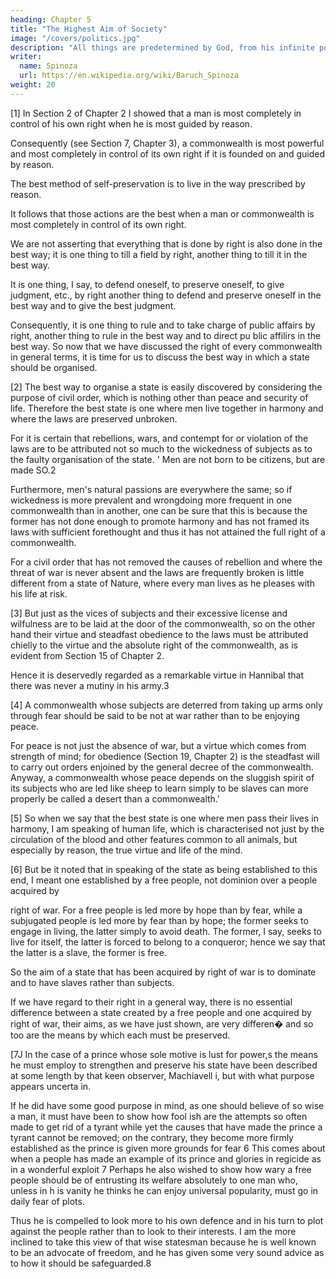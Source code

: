 ```yaml
---
heading: Chapter 5
title: "The Highest Aim of Society"
image: "/covers/politics.jpg"
description: "All things are predetermined by God, from his infinite power and not from his free will"
writer:
  name: Spinoza
  url: https://en.wikipedia.org/wiki/Baruch_Spinoza
weight: 20
---
```




[1] In Section 2 of Chapter 2 I showed that a man is most completely in control of his own right when he is most guided by reason.

Consequently (see Section 7, Chapter 3), a commonwealth is most powerful and most completely in control of its own right if it is founded on and guided by reason. 

The best method of self-preservation is to live in the way prescribed by reason.

It follows that those actions are the best when a man or commonwealth is most completely in control of its own right. 

We are not asserting that everything that is done by right is also done in the best way; it is one thing to till a field by right, another thing to till it in the best way. 

<!-- 7 [See Gebhardt ( 1925, 294, hne 13); I read contractus for conrractils -S.S.]  -->


It is one thing, I say, to defend oneself, to preserve oneself, to give judgment, etc., by right another thing to defend and preserve oneself in the best way and to give the best judgment. 

Consequently, it is one thing to rule and to take charge of public affairs by right, another thing to rule in the best way and to direct pu blic affilirs in the best way. So now that we have discussed the right of every commonwealth in general terms, it is time for us to discuss the best way in which a state should be organised.

[2] The best way to organise a state is easily discovered by considering the purpose of civil order, which is nothing other than peace and security of life. Therefore the best state is one where men live together in harmony and where the laws are preserved unbroken. 

For it is certain that rebellions, wars, and contempt for or violation of the laws are to be attributed not so much to the wickedness of subjects as to the faulty organisation of the state. ' Men are not born to be citizens,
but are made SO.2 

Furthermore, men's natural passions are everywhere the same; so if wickedness is more prevalent and wrongdoing more frequent in one commonwealth than in another, one can be sure that this is because the former has not done enough to promote harmony and has not framed its laws with sufficient forethought and thus it has not attained the full right of a commonwealth. 

For a civil order that has not removed the causes of rebellion and where the threat of war is never absent and the laws are frequently broken is little different from a state of Nature, where every man lives as he pleases with his life at risk.

[3] But just as the vices of subjects and their excessive license and wilfulness are to be laid at the door of the commonwealth, so on the other hand their virtue and steadfast obedience to the laws must be attributed chielly to the virtue and the absolute right of the commonwealth, as is evident from Section 15 of Chapter 2.

Hence it is deservedly regarded as a remarkable virtue in Hannibal that there was never a mutiny in his army.3

[4] A commonwealth whose subjects are deterred from taking up arms only through fear should be said to be not at war rather than to be enjoying peace. 

For peace is not just the absence of war, but a virtue which comes from strength of mind; for obedience (Section 19, Chapter 2) is the steadfast will to carry out orders enjoined by the general decree of the commonwealth. Anyway, a commonwealth whose peace depends on the sluggish spirit of its subjects who are led like sheep to learn simply to be slaves can more properly be called a desert than a commonwealth.'

[5] So when we say that the best state is one where men pass their lives in harmony, I am speaking of human life, which is characterised not just by the circulation of the blood and other features common to all animals, but especially by reason, the true virtue and life of the mind.

[6] But be it noted that in speaking of the state as being established to this end, I meant one established by a free people, not dominion over a people acquired by 

<!-- I [Machlavelh, Discour8e8 11I, 29.]
2 [Hobbes, De cive I, 2, n. 1.] � [Machiavelli, Prince XVII, Discourses I ll, 21.]
4 [Tacitus, Agricola 30· " . ubi 80litudinem {aciunt, pacem appellant."j  -->


right of war. For a free people is led more by hope than by fear, while a subjugated people is led more by fear than by hope; the former seeks to engage in living, the latter simply to avoid death. The former, I say, seeks to live for itself, the latter is forced to belong to a conqueror; hence we say that the latter is a slave, the former is free. 

So the aim of a state that has been acquired by right of war is to dominate and to have slaves rather than subjects. 

If we have regard to their right in a general way, there is no essential difference between a state created by a free people and one acquired by right of war, their aims, as we have just shown, are very differen� and so too are the means by which each must be preserved. 

[7J In the case of a prince whose sole motive is lust for power,s the means he must employ to strengthen and preserve his state have been described at some length by that keen observer, Machiavell i, but with what purpose appears uncerta in. 

If he did have some good purpose in mind, as one should believe of so wise a man, it must have been to show how fool ish are the attempts so often made to get rid of a tyrant while yet the causes that have made the prince a tyrant cannot be removed; on the contrary, they become more firmly established as the prince is given more grounds for fear 6 This comes about when a people has made an example of its prince and glories in regicide as in a wonderful exploit 7 Perhaps he also wished to show how wary a free people should be of entrusting its welfare absolutely to one man who, unless in h is vanity he thinks he can enjoy universal popularity, must go in daily fear of plots. 

Thus he is compelled to look more to his own defence and in his turn to plot against the people rather than to look to their interests. I am the more inclined to take this view of that wise statesman because he is well known to be an advocate of freedom, and he has given some very sound advice as to how it should be safeguarded.8 

